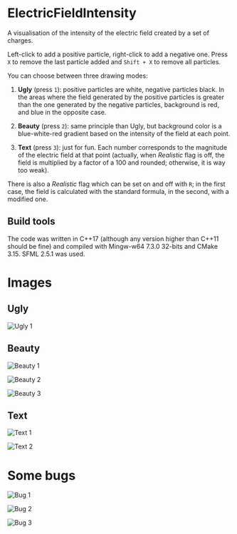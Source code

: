 # ElectricFieldIntensity
A visualisation of the intensity of the electric field created by a set of charges.

Left-click to add a positive particle, right-click to add a negative one. Press `X` to remove the last particle added and `Shift + X` to remove all particles.

You can choose between three drawing modes:
1. **Ugly** (press `1`): positive particles are white, negative particles black. In the areas where the field generated by the positive particles is greater than the one generated by the negative particles, background is red, and blue in the opposite case.

2. **Beauty** (press `2`): same principle than Ugly, but background color is a blue-white-red gradient based on the intensity of the field at each point.

3. **Text** (press `3`): just for fun. Each number corresponds to the magnitude of the electric field at that point (actually, when *Realistic* flag is off, the field is multiplied by a factor of a 100 and rounded; otherwise, it is way too weak).

There is also a *Realistic* flag which can be set on and off with `R`; in the first case, the field is calculated with the standard formula, in the second, with a modified one.

## Build tools

The code was written in C++17 (although any version higher than C++11 should be fine) and compiled with Mingw-w64 7.3.0 32-bits and CMake 3.15. SFML 2.5.1 was used.

# Images
## Ugly

![Ugly 1](https://i.imgur.com/VsDb9PU.png)

## Beauty
![Beauty 1](https://i.imgur.com/GRRLd26.png)

![Beauty 2](https://i.imgur.com/CTI5spx.png)

![Beauty 3](https://i.imgur.com/WZRNqSi.png)

## Text
![Text 1](https://i.imgur.com/QEUlio7.png)

![Text 2](https://i.imgur.com/czdYiY3.png)

# Some bugs

![Bug 1](https://i.imgur.com/U9C4sad.png)

![Bug 2](https://i.imgur.com/fh6cBVc.png)

![Bug 3](https://i.imgur.com/yJd3ZPi.png)
